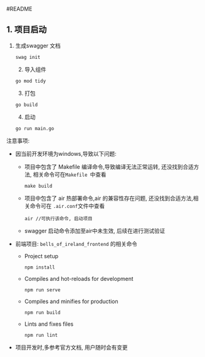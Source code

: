 #README

## 1. 项目启动

1. 生成swagger 文档

   ```she
   swag init
   ```

	2. 导入组件

    ```she
    go mod tidy
    ```

	3. 打包

    ```she
    go build
    ```

	4. 启动

    ```she
    go run main.go
    ```



注意事项:

- 因当前开发环境为windows,导致以下问题:

  - 项目中包含了 Makefile 编译命令,导致编译无法正常运转, 还没找到合适方法, 相关命令可在`Makefile `中查看

    ```shell
    make build
    ```

  - 项目中包含了 air 热部署命令,air 的兼容性存在问题, 还没找到合适方法,相关命令可在 `.air.conf`文件中查看

    ```she
    air //可执行该命令, 启动项目
    ```

  - swagger 启动命令添加至air中未生效, 后续在进行测试验证

- 前端项目: `bells_of_ireland_frontend` 的相关命令

  - Project setup

    ```
    npm install
    ```

  - Compiles and hot-reloads for development

    ```
    npm run serve
    ```

  - Compiles and minifies for production

    ```
    npm run build
    ```

  - Lints and fixes files

    ```
    npm run lint
    ```

- 项目开发时,多参考官方文档, 用户随时会有变更